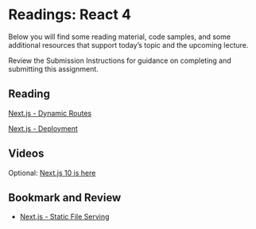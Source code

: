 # Readings: React 4

Below you will find some reading material, code samples, and some additional resources that support today’s topic and the upcoming lecture.

Review the Submission Instructions for guidance on completing and submitting this assignment.

## Reading

[Next.js - Dynamic Routes](https://nextjs.org/learn/basics/dynamic-routes)

[Next.js - Deployment](https://nextjs.org/learn/basics/deploying-nextjs-app)

## Videos

Optional: [Next.js 10 is here](https://www.youtube.com/watch?v=JWCS5IdECVI)

## Bookmark and Review

-   [Next.js - Static File Serving](https://nextjs.org/docs/basic-features/static-file-serving)